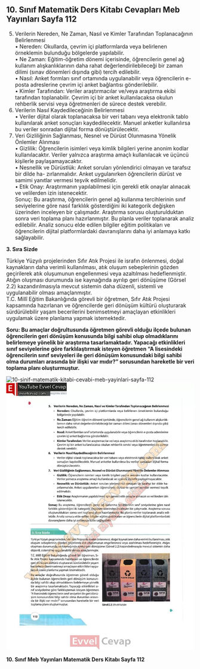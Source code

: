 ## 10. Sınıf Matematik Ders Kitabı Cevapları Meb Yayınları Sayfa 112

5. Verilerin Nereden, Ne Zaman, Nasıl ve Kimler Tarafından Toplanacağının Belirlenmesi  
 • Nereden: Okullarda, çevrim içi platformlarda veya belirlenen örneklemin bulunduğu bölgelerde yapılabilir.  
 • Ne Zaman: Eğitim-öğretim dönemi içerisinde, öğrencilerin genel ağ kullanım alışkanlıklarının daha rahat değerlendirilebileceği bir zaman dilimi (sınav dönemleri dışında gibi) tercih edilebilir.  
 • Nasıl: Anket formları sınıf ortamında uygulanabilir veya öğrencilerin e-posta adreslerine çevrim içi anket bağlantısı gönderilebilir.  
 • Kimler Tarafından: Veriler araştırmacılar ve/veya araştırma ekibi tarafından toplanabilir. Çevrim içi bir anket kullanılacaksa okulun rehberlik servisi veya öğretmenleri de sürece destek verebilir.  
 6. Verilerin Nasıl Kaydedileceğinin Belirlenmesi  
 • Veriler dijital olarak toplanacaksa bir veri tabanı veya elektronik tablo kullanılarak anket sonuçları kaydedilecektir. Manuel anketler kullanılırsa bu veriler sonradan dijital forma dönüştürülecektir.  
 7. Veri Gizliliğinin Sağlanması, Nesnel ve Dürüst Olunmasına Yönelik Önlemler Alınması  
 • Gizlilik: Öğrencilerin isimleri veya kimlik bilgileri yerine anonim kodlar kullanılacaktır. Veriler yalnızca araştırma amaçlı kullanılacak ve üçüncü kişilerle paylaşamayacaktır.  
 • Nesnellik ve Dürüstlük: Anket soruları yönlendirici olmayan ve tarafsız bir dilde ha- zırlanmalıdır. Anket uygulanırken öğrencilerin dürüst ve samimi yanıtlar vermesi teşvik edilmelidir.  
 • Etik Onay: Araştırmanın yapılabilmesi için gerekli etik onaylar alınacak ve velilerden izin istenecektir.  
 Sonuç: Bu araştırma, öğrencilerin genel ağ kullanma tercihlerinin sınıf seviyelerine göre nasıl farklılık gösterdiğini iki kategorik değişken üzerinden inceleyen bir çalışmadır. Araştırma sorusu oluşturulduktan sonra veri toplama planı hazırlanmıştır. Bu planla veriler toplanarak analiz edilebilir. Analiz sonucu elde edilen bilgiler eğitim politikaları ve öğrencilerin dijital platformlardaki davranışlarını daha iyi anlamaya katkı sağlayabilir.

**3. Sıra Sizde**

Türkiye Yüzyılı projelerinden Sıfır Atık Projesi ile israfın önlenmesi, doğal kaynakların daha verimli kullanılması, atık oluşum sebeplerinin gözden geçirilerek atık oluşumunun engellenmesi veya azaltılması hedeflenmiştir. Atığın oluşması durumunda ise kaynağında ayrılıp geri dönüşüme (Görsel 2.2) kazandırılmasıyla mevcut sistemin daha düzenli, sistemli ve uygulanabilir olması amaçlanmıştır.  
 T.C. Millî Eğitim Bakanlığında görevli bir öğretmen, Sıfır Atık Projesi kapsamında hazırlanan ve öğrencilerde geri dönüşüm kültürü oluşturarak sürdürülebilir yaşam becerilerini benimsetmeyi amaçlayan etkinlikleri uygulamak üzere planlama yapmak istemektedir.

**Soru: Bu amaçlar doğrultusunda öğretmen görevli olduğu ilçede bulunan öğrencilerin geri dönüşüm konusunda bilgi sahibi olup olmadıklarını belirlemeye yönelik bir araştırma tasarlamaktadır. Yapacağı etkinlikleri sınıf seviyelerine göre farklılaştırmak isteyen öğretmen “A lisesindeki öğrencilerin sınıf seviyeleri ile geri dönüşüm konusundaki bilgi sahibi olma durumları arasında bir ilişki var mıdır?” sorusundan hareketle bir veri toplama planı oluşturmuştur.**

![10-sinif-matematik-kitabi-cevabi-meb-yayinlari-sayfa-112]()![10-sinif-matematik-kitabi-cevabi-meb-yayinlari-sayfa-112](./image1.webp)

**10. Sınıf Meb Yayınları Matematik Ders Kitabı Sayfa 112**